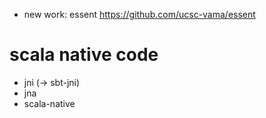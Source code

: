 

- new work: essent https://github.com/ucsc-vama/essent


# scala native code
- jni (-> sbt-jni)
- jna
- scala-native